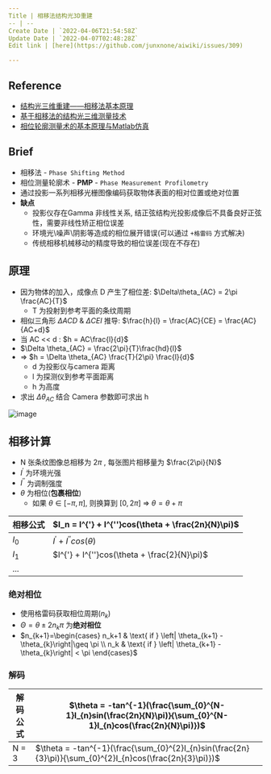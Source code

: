 ```yaml
---
Title | 相移法结构光3D重建
-- | --
Create Date | `2022-04-06T21:54:58Z`
Update Date | `2022-04-07T02:48:28Z`
Edit link | [here](https://github.com/junxnone/aiwiki/issues/309)

---
```

## Reference
- [结构光三维重建——相移法基本原理](https://zhuanlan.zhihu.com/p/106226749)
- [基于相移法的结构光三维测量技术](https://blog.csdn.net/qq_42676511/article/details/120605768)
- [相位轮廓测量术的基本原理与Matlab仿真](https://zhuanlan.zhihu.com/p/432343200)


## Brief
- 相移法 - `Phase Shifting Method`
- 相位测量轮廓术 - **PMP** - `Phase Measurement Profilometry`
- 通过投影一系列相移光栅图像编码获取物体表面的相对位置或绝对位置
- **缺点**
  - 投影仪存在Gamma 非线性关系, 结正弦结构光投影成像后不具备良好正弦性，需要非线性矫正相位误差
  - 环境光\噪声\阴影等造成的相位展开错误(可以通过 `+格雷码` 方式解决)
  - 传统相移机械移动的精度导致的相位误差(现在不存在)

## 原理
- 因为物体的加入，成像点 D 产生了相位差: $\Delta\theta_{AC} = 2\pi \frac{AC}{T}$
  - T 为投射到参考平面的条纹周期
- 相似三角形  $\Delta ACD$ &  $\Delta CEI$ 推导: $\frac{h}{l} = \frac{AC}{CE} = \frac{AC}{AC+d}$
- 当 AC << d : $h = AC\frac{l}{d}$
-  $\Delta \theta_{AC} =  \frac{2\pi}{T}\frac{hd}{l}$
- => $h = \Delta \theta_{AC} \frac{T}{2\pi} \frac{l}{d}$
  - d 为投影仪与camera  距离
  - l 为探测仪到参考平面距离
  - h 为高度
- 求出 $\Delta \theta_{AC}$ 结合 Camera 参数即可求出 h


![image](https://user-images.githubusercontent.com/2216970/162108730-b311b9a4-2f29-4c70-a6bc-00625a5c3df1.png)


## 相移计算
- N 张条纹图像总相移为 $2\pi$ , 每张图片相移量为 $\frac{2\pi}{N}$
- $I^{'}$ 为环境光强
- $I^{''}$ 为调制强度
- $\theta$ 为相位(**包裹相位**)
  - 如果 $\theta \in [-\pi,\pi]$, 则换算到 $[0, 2\pi]$ => $\theta = \theta + \pi$

相移公式 | $I_n = I^{'} + I^{''}cos(\theta + \frac{2n}{N}\pi)$
-- | --
$I_0$ | $I^{'} + I^{''}cos(\theta)$
$I_1$ |  $I^{'} + I^{''}cos(\theta + \frac{2}{N}\pi)$
... | 

### 绝对相位
- 使用格雷码获取相位周期($n_k$)
- $\Theta = \theta \pm 2n_k\pi$ 为**绝对相位**
- $n_{k+1}=\begin{cases} n_k+1 & \text{ if } \left| \theta_{k+1} - \theta_{k}\right|\geq \pi \\ n_k & \text{ if } \left| \theta_{k+1} - \theta_{k}\right| < \pi \end{cases}$

### 解码


解码公式 | $\theta = -tan^{-1}(\frac{\sum_{0}^{N-1}I_{n}sin(\frac{2n}{N}\pi)}{\sum_{0}^{N-1}I_{n}cos(\frac{2n}{N}\pi)})$
-- | --
N = 3 | $\theta = -tan^{-1}(\frac{\sum_{0}^{2}I_{n}sin(\frac{2n}{3}\pi)}{\sum_{0}^{2}I_{n}cos(\frac{2n}{3}\pi)})$
